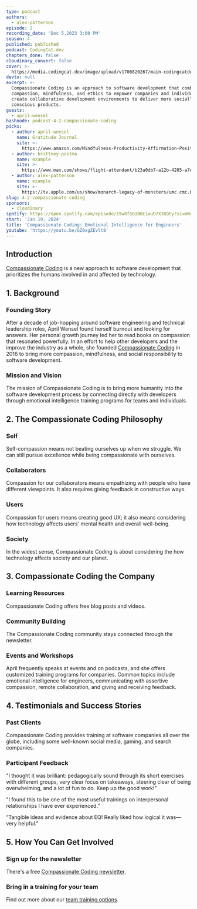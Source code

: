 ```yaml
---
type: podcast
authors:
  - alex-patterson
episode: 2
recording_date: 'Dec 5,2023 3:00 PM'
season: 4
published: published
podcast: CodingCat.dev
chapters_done: false
cloudinary_convert: false
cover: >-
  https://media.codingcat.dev/image/upload/v1700820267/main-codingcatdev-photo/3_compassionate-coding.png
devto: null
excerpt: >-
  Compassionate Coding is an approach to software development that combines
  compassion, mindfulness, and ethics to empower companies and individuals to
  create collaborative development environments to deliver more socially
  conscious products.
guests:
  - april-wensel
hashnode: podcast-4-2-compassionate-coding
picks:
  - author: april-wensel
    name: Gratitude Journal
    site: >-
      https://www.amazon.com/Mindfulness-Productivity-Affirmation-Positivity-Manifestation/dp/B09V7G267S/ref=sr_1_2_sspa?crid=26H483EB4NEB5&dib=eyJ2IjoiMSJ9.V24BKl5ERkeaKuQMhL4tMdbH--y-8wO_Ips85RDI6Hjf7xiMUkT4a_uVEzegfeSnGPQfPyUqPbO8wNOUhMbtOAsdO5CGNbTbO76acC84ZJw3ZbDZmf1SsBNdkD0-tWbXt09XDz_dAf8_7AmKCo5l83vmctetmPHeaS0o3bhsy6zbPcjT66V_KRedoRwYRUTEZZfnpnApL9W2aR_njDQKLRhSJ7cA7KNgXPBc3HjPFFNbYRU3MqGs0LE78oKqc-FzsfPS1m3DNhCVsCHRJF7VNusjdcLFU_KF9aBeKaqGYyc.1p9xlJzGgVrOdQ1XbI2onU3hOQo8ltEPWKP-fiM381g&dib_tag=se&keywords=gratitude+journal&qid=1705618346&sprefix=grattitude%2Caps%2C106&sr=8-2-spons&sp_csd=d2lkZ2V0TmFtZT1zcF9hdGY&psc=1&smid=A1J1GHGQ8H89N0
  - author: brittney-postma
    name: example
    site: >-
      https://www.max.com/shows/flight-attendant/b23a0db7-a12b-4205-a7e0-3eb372e34fd3
  - author: alex-patterson
    name: example
    site: >-
      https://tv.apple.com/us/show/monarch-legacy-of-monsters/umc.cmc.62l8x0ixrhyq3yaqa5y8yo7ew
slug: 4-2-compassionate-coding
sponsors:
  - cloudinary
spotify: https://open.spotify.com/episode/19w0f5G1B6CiwuD7X38Qty?si=mWgInpmcQhKq_bz-0aHY0g
start: 'Jan 19, 2024'
title: 'Compassionate Coding: Emotional Intelligence for Engineers'
youtube: 'https://youtu.be/GZ0xgZEvlt8'
---
```


## Introduction

[Compassionate Coding](https://compassionatecoding.com/) is a new approach to software development that prioritizes the humans involved in and affected by technology.

## 1. Background

### Founding Story

After a decade of job-hopping around software engineering and technical leadership roles, April Wensel found herself burnout and looking for answers. Her personal growth journey led her to read books on compassion that resonated powerfully. In an effort to help other developers and the improve the industry as a whole, she founded [Compassionate Coding](https://compassionatecoding.com/) in 2016 to bring more compassion, mindfulness, and social responsibility to software development.

### Mission and Vision

The mission of Compassionate Coding is to bring more humanity into the software development process by connecting directly with developers through emotional intelligence training programs for teams and individuals.

## 2. The Compassionate Coding Philosophy

### Self

Self-compassion means not beating ourselves up when we struggle. We can still pursue excellence while being compassionate with ourselves.

### Collaborators

Compassion for our collaborators means empathizing with people who have different viewpoints. It also requires giving feedback in constructive ways.

### Users

Compassion for users means creating good UX; it also means considering how technology affects users' mental health and overall well-being.

### Society

In the widest sense, Compassionate Coding is about considering the how technology affects society and our planet.

## 3. Compassionate Coding the Company

### Learning Resources

Compassionate Coding offers free blog posts and videos.

### Community Building

The Compassionate Coding community stays connected through the newsletter.

### Events and Workshops

April frequently speaks at events and on podcasts, and she offers customized training programs for companies. Common topics include emotional intelligence for engineers, communicating with assertive compassion, remote collaboration, and giving and receiving feedback.

## 4. Testimonials and Success Stories

### Past Clients

Compassionate Coding provides training at software companies all over the globe, including some well-known social media, gaming, and search companies.

### Participant Feedback

"I thought it was brilliant: pedagogically sound through its short exercises with different groups, very clear focus on takeaways, steering clear of being overwhelming, and a lot of fun to do. Keep up the good work!"

"I found this to be one of the most useful trainings on interpersonal relationships I have ever experienced.”

“Tangible ideas and evidence about EQ! Really liked how logical it was—very helpful.”

## 5. How You Can Get Involved

### Sign up for the newsletter

There's a free [Compassionate Coding newsletter](https://compassionatecoding.com/sign-up).

### Bring in a training for your team

Find out more about our [team training options](https://compassionatecoding.com/contact). 
